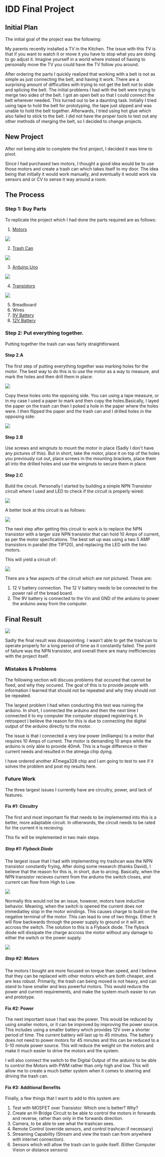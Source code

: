 # IDD Final Project
## Initial Plan

The initial goal of the project was the following: 

My parents recently installed a TV in the Kitchen. The issue with this TV is that if you want to watch it or move it you have to stop what you are doing to go adjust it. Imagine yourself in a world where instead of having to personally move the TV you could have the TV follow you around. 

After ordering the parts I quickly realized that working with a belt is not as simple as just connecting the belt, and having it work. There are a surprising amount of difficulties with trying to not get the belt not to slide and splicing the belt. The initial problems I had with the belt were trying to merge two sides of the belt. I got an open belt so that I could connect the belt wherever needed. This turned out to be a daunting task. Initially I tried using tape to hold the belt for prototyping, the tape just slipped and was unable to hold the belt together. Afterwards, I tried using hot glue which also failed to stick to the belt. I did not have the proper tools to test out any other methods of merging the belt, so I decided to change projects.

## New Project

After not being able to complete the first project, I decided it was time to pivot. 

Since I had purchased two motors, I thought a good idea would be to use those motors and create a trash can which takes itself to my door. The idea being that initially it would work manually, and eventually it would work via sensors and or CV to sense it way around a room.

## The Process
### Step 1: Buy Parts 

To replicate the project which I had done the parts required are as follows: 

1. [Motors](https://www.robotshop.com/en/cytron-power-window-motors-w--5-wheels--pair.html)

<img src="https://github.com/SamyAbisaleh/Interactive-Lab-Hub/blob/master/Final%20Project/Motors.PNG">

2. [Trash Can](https://www.amazon.com/AmazonCommercial-Gallon-Commercial-Basket-1-Pack/dp/B07YPRSX86/ref=sr_1_6?dchild=1&keywords=plastic+trash+can&qid=1608229844&sr=8-6)

<img src = "https://github.com/SamyAbisaleh/Interactive-Lab-Hub/blob/master/Final%20Project/TrashCan.PNG">

3. [Arduino Uno](https://www.amazon.com/gp/product/B01EWOE0UU/ref=ppx_yo_dt_b_asin_title_o02_s00?ie=UTF8&psc=1)

<img src = "https://github.com/SamyAbisaleh/Interactive-Lab-Hub/blob/master/Final%20Project/Arduino.PNG">

4. [Transistors](https://www.amazon.com/gp/product/B07LG2C3MY/ref=ppx_yo_dt_b_asin_title_o00_s00?ie=UTF8&psc=1)

<img src = "https://github.com/SamyAbisaleh/Interactive-Lab-Hub/blob/master/Final%20Project/Transistor.PNG">

5. Breadboard
6. Wires
7. [9V Battery](https://www.amazon.com/Duracell-Coppertop-Alkaline-Batteries-Count/dp/B000K2NW08/ref=sr_1_1_sspa?crid=1YDGV99KHEPLV&dchild=1&keywords=9v+battery&qid=1608236229&sprefix=9V+%2Caps%2C176&sr=8-1-spons&psc=1&spLa=ZW5jcnlwdGVkUXVhbGlmaWVyPUExQ09PREJIUEVQN1FSJmVuY3J5cHRlZElkPUEwOTc1MTA1RTJZOU5RWFROSFBCJmVuY3J5cHRlZEFkSWQ9QTAyMzgxNDY0Q09LRjZTWDcyOTImd2lkZ2V0TmFtZT1zcF9hdGYmYWN0aW9uPWNsaWNrUmVkaXJlY3QmZG9Ob3RMb2dDbGljaz10cnVl)
8. [12V Battery](https://www.amazon.com/AB12120-12AH-Replacement-Battery-LW-6FM10DC/dp/B07W73631X/ref=sr_1_2_sspa?crid=1J1O0QICN70Y5&dchild=1&keywords=12v+battery&qid=1608236166&sprefix=12V+battery%2Caps%2C182&sr=8-2-spons&psc=1&spLa=ZW5jcnlwdGVkUXVhbGlmaWVyPUExVEhZMDVRUUE1OUNTJmVuY3J5cHRlZElkPUEwNjQ4OTI1M0hWWVozUVlZME1NRiZlbmNyeXB0ZWRBZElkPUEwMjEzMjY4RURCQVI3UEdZVUVHJndpZGdldE5hbWU9c3BfYXRmJmFjdGlvbj1jbGlja1JlZGlyZWN0JmRvTm90TG9nQ2xpY2s9dHJ1ZQ==)

### Step 2: Put everything together. 

Putting together the trash can was fairly straightforward. 

#### Step 2.A

The first step of putting everything together was marking holes for the motor. The best way to do this is to use the motor as a way to measure, and mark the holes and then drill them in place: 

<img src = "https://github.com/SamyAbisaleh/Interactive-Lab-Hub/blob/master/Final%20Project/Holes.PNG">

Copy these holes onto the opposing side. You can using a tape measure, or in my case I used a paper to mark and then copy the holes.Basically, I layed the paper on the trash can then I poked a hole in the paper where the holes were. I then flipped the paper and the trash can and I drilled holes in the opposing side:

<img src = "https://github.com/SamyAbisaleh/Interactive-Lab-Hub/blob/master/Final%20Project/Paper.PNG">

#### Step 2.B 

Use screws and wingnuts to mount the motor in place (Sadly I don't have any pictures of this). But in short, take the motor, place it on top of the holes you previously cut out, place screws in the mounting brackets, place them all into the drilled holes and use the wingnuts to secure them in place. 

#### Step 2.C

Build the circuit. Personally I started by building a simple NPN Transistor circuit where I used and LED to check if the circuit is properly wired: 

<img src = "https://github.com/SamyAbisaleh/Interactive-Lab-Hub/blob/master/Final%20Project/LED_Circuit.jpeg">

A better look at this circuit is as follows: 

<img src = "https://github.com/SamyAbisaleh/Interactive-Lab-Hub/blob/master/Final%20Project/LED_Circuit_TinkerCad.PNG">

The next step after getting this circuit to work is to replace the NPN transistor with a larger size NPN transistor that can hold 10 Amps of current, as per the motor specfications. The best set up was using a two 5 AMP transistors in parallel (the TIP120), and replacing the LED with the two motors. 

This will yield a circuit of: 

<img src = "https://github.com/SamyAbisaleh/Interactive-Lab-Hub/blob/master/Final%20Project/Final Circuit.jpeg">

There are a few aspects of the circuit which are not pictured. These are:

1. 12 V battery connection. The 12 V battery needs to be connected to the power rail of the bread board.
2. The 9V battery is connected to the Vin and GND of the arduino to power the arduino away from the computer. 

## Final Result

<img src = "https://github.com/SamyAbisaleh/Interactive-Lab-Hub/blob/master/Final%20Project/Final.gif">

Sadly the final result was dissapointing. I wasn't able to get the trashcan to operate properly for a long period of time as it constantly failed. The point of failure was the NPN transistor, and overall there are many inefficiencies with the project itself. 

### Mistakes & Problems

The following section will discuss problems that occured that cannot be fixed, and why they occured. The goal of this is to provide people with information I learned that should not be repeated and why they should not be repeated. 

The largest problem I had when conducting this test was ruining the arduino. In short, I connected the arduino and then the next time I connected it to my computer the computer stopped registering it. In retrospect I believe the reason for this is due to connecting the digital output of the arduino directly to the motor. 

The issue is that I connected a very low power (milliamps) to a motor that requires 10 Amps of current. The motor is demanding 10 amps while the arduino is only able to provide 40mA. This is a huge difference in their current needs and resulted in the atmega chip dying. 

I have ordered another ATmega328 chip and I am going to test to see if it solves the problem and post my results here. 

### Future Work

The three largest issues I currently have are circuitry, power, and lack of features. 

#### Fix #1: Circuitry

The first and most important fix that needs to be implemented into this is a better, more adaptable circuit. In otherwords, the circuit needs to be rated for the current it is recieving. 

This fix will be implemented in two main steps. 

##### Step #1: Flyback Diode

The largest issue that I had with implementing my trashcan was the NPN transistor constantly frying, After doing some research (thanks David), I believe that the reason for this is, in short, due to arcing. Basically, when the NPN transistor recieves current from the arduino the switch closes, and current can flow from High to Low. 

<img src = "https://github.com/SamyAbisaleh/Interactive-Lab-Hub/blob/master/Final%20Project/Current%20Flow.PNG">

Normally this would not be an issue, however, motors have inductive behavior. Meaning, when the switch is opened the current does not immediatley stop in the motor windings. This causes charge to build on the negative terminal of the motor. This can lead to one of two things. Either it will flow backwards through the power supply to ground or it will arc accross the switch. The solution to this is a Flyback diode. The flyback diode will dissipate the charge accross the motor without any damage to either the switch or the power supply. 

<img src = "https://github.com/SamyAbisaleh/Interactive-Lab-Hub/blob/master/Final%20Project/Flyback%20Diode.PNG">

##### Step #2: Motors

The motors I bought are more focused on torque than speed, and I believe that they can be replaced with other motors which are both cheaper, and are less robust. Primarily, the trash can being moved is not heavy, and can stand to have smaller and less powerful motors. This would reduce the power and current requirements, and make the system much easier to run and prototype. 

#### Fix #2: Power

The next important issue I had was the power. This would be reduced by using smaller motors, or it can be improved by improving the power source. This includes using a smaller battery which provides 12V over a shorter period of time. The current battery will last up to 45 minutes. The battery does not need to power motors for 45 minutes and this can be reduced to a 5-10 minute power source. This will reduce the weight on the motors and make it much easier to drive the motors and the system.

I will also connect the switch to the Digital Output of the arduino to be able to control the Motors with PWM rather than only high and low. This will allow me to create a much better system when it comes to steering and driving the trash can. 

#### Fix #3: Additional Benefits

Finally, a few things that I want to add to this system are:
1. Test with MOSFET over Transistor. Which one is better? Why?
2. Create an H-Bridge Circuit to be able to control the motors in forwards and reverse, rather than only in the forwards direction. 
3. Camera, to be able to see what the trashcan sees.
3. Remote Control (override sensors, and control trashcan if necessary)
4. Streaming Capability (Stream and view the trash can from anywhere with internet connection).
5. Sensors which will allow the trash can to guide itself. (Either Computer Vision or distance sensors)



